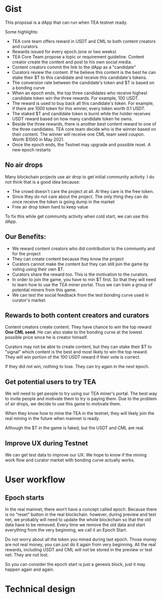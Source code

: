 # Gist
This proposal is a dApp that can run when TEA testnet ready. 

Some highlights:
- TEA core team offers reward in USDT and CML to both content creators and curators.
- Rewards issued for every epoch.(one or two weeks)
- TEA Core Team propose a topic or requirement guideline. Content creator create the content and post to his own social media. 
- Content creators commit the link to the dApp as a "candidate"
- Curators review the content. If he believe this content is the best he can stake their $T to this candidate and receive this candidate's tokens.
-  The conversion rate between the candidate's token and $T is based on a bonding curve
-  When an epoch ends, the top three candidates who receive highest candidate token win the three rewards. For example, 100 USDT. 
-  The reward is used to buy back all this candidate's token. For example, if there are 1000 token for this winner, every token worth 0.1 USDT. 
-  The staked $T and candidate token is burnt while the holder receives USDT reward based on how many candidate token he owns.
-  Beside the three rewards, there is another best content reward to one of the three candidates. TEA core team decide who is the winner based on their content. The winner will receive one CML team seed coupon. Worth $1000 in May 2021. 
-  Once the epoch ends, the Testnet may upgrade and possible reset. A new epoch restarts


## No air drops

Many blockchain projects use air drop to get initial community activity. I do not think that is a good idea because:
- The crowd doesn't care the project at all. Al they care is the free token.
- Since they do not care about the project. The only thing they can do once receive the token is going dump in the market
- Free air drop token hard to keep value

To fix this while get community activity when cold start, we can use this dApp. 

## Our Benefits:
- We reward content creators who did contribution to the community and for the project
- They can create content because they know the project
- Curators cannot make the content but they can still join the game by voting using their own $T.
- Curators share the reward too. This is the motivation to the curators.
- In order to join the game, you have to min $T first. So that they will need to learn how to use the TEA miner portal. Thus we can train a group of potential miners from this game.
- We can test the social feedback from the test bonding curve used in curator's market.

## Rewards to both content creators and curators
Content creators create content. They have chance to win the top reward **One CML seed**. He can also stake to the bonding curve at the lowest possible price since he is creator himself. 

Curators may not be able to create content, but they can stake their $T to "signal" which content is the best and most likely to win the top reward. They will win portion of the 100 USDT reward if their vote is correct.

If they did not win, nothing to lose. They can try again in the next epoch.

## Get potential users to try TEA

We will need to get people to try using our TEA miner's portal. The best way to invite people and motivate them to try is paying them. Due to the problem of air drops, we decide to use this game to motivate them. 

When they know how to mine the TEA in the testnet, they will likely join the real mining in the future when mainnet is ready.

Although the $T in the game is faked, but the USDT and CML are real.

## Improve UX during Testnet
We can get test data to improve our UX. We hope to know if the mining work flow and curator market with bonding curve actually works.

# User workflow
## Epoch starts
In the real mainnet, there won’t have a concept called epoch. Because there is no “reset” button in the real blockchain. however, during preview and test net, we probably will need to update the whole blockchain so that the old data have to be removed. Every time we remove the old data and start everything from the very beginning, we call it an Epoch Start.

Do not worry about all the token you mined during last epoch. Those money are not real money, you can just do it again from very beginning. All the real rewards, including USDT and CML will not be stored in the preview or test net. They are not lost.

So you can consider the epoch start is just a genesis block, just it may happen again and again.

# Technical design